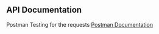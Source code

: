  ## API Documentation
 Postman Testing for the requests
  [Postman Documentation](https://nafilafatheen-3899870.postman.co/workspace/Nafila-Fatheen's-Workspace~fc5162a4-df9f-4edf-8d60-b2f0487f4449/collection/43705714-cd77e7c9-e4b2-46a2-ad94-1788e6b4bb9c?action=share&creator=43705714)
